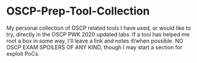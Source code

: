 # OSCP-Prep-Tool-Collection
My personal collection of OSCP related tools I have used, or would like to try, directly in the OSCP PWK 2020 updated labs. 
If a tool has helped me root a box in some way, I'll leave a link and notes if/when possible. 
NO OSCP EXAM SPOILERS OF ANY KIND, though I may start a section for exploit PoCs.
